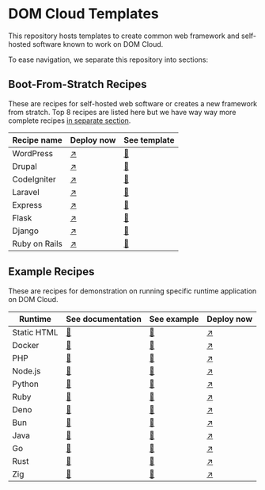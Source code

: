 # DOM Cloud Templates

This repository hosts templates to create common web framework and self-hosted software known to work on DOM Cloud.

To ease navigation, we separate this repository into sections:

## Boot-From-Stratch Recipes

These are recipes for self-hosted web software or creates a new framework from stratch. Top 8 recipes are listed here but we have way way more complete recipes [in separate section](./boot/README.md). 

| Recipe name | Deploy now | See template |
| --- | --- | --- |
| WordPress | [↗️](https://my.domcloud.co/start?from=https://raw.githubusercontent.com/domcloud/dom-templates/master/boot/laravel.yml) | [📜](./boot/wordpress.yml)
| Drupal | [↗️](https://my.domcloud.co/start?from=https://raw.githubusercontent.com/domcloud/dom-templates/master/boot/drupal.yml) | [📜](./boot/drupal.yml)
| CodeIgniter | [↗️](https://my.domcloud.co/start?from=https://raw.githubusercontent.com/domcloud/dom-templates/master/boot/codeigniter.yml) | [📜](./boot/codeigniter.yml)
| Laravel | [↗️](https://my.domcloud.co/start?from=https://raw.githubusercontent.com/domcloud/dom-templates/master/boot/laravel.yml) | [📜](./boot/laravel.yml)
| Express | [↗️](https://my.domcloud.co/start?from=https://raw.githubusercontent.com/domcloud/dom-templates/master/boot/express.yml) | [📜](./boot/express.yml)
| Flask | [↗️](https://my.domcloud.co/start?from=https://raw.githubusercontent.com/domcloud/dom-templates/master/boot/flask.yml) | [📜](./boot/flask.yml)
| Django | [↗️](https://my.domcloud.co/start?from=https://raw.githubusercontent.com/domcloud/dom-templates/master/boot/django.yml) | [📜](./boot/django.yml)
| Ruby on Rails | [↗️](https://my.domcloud.co/start?from=https://raw.githubusercontent.com/domcloud/dom-templates/master/boot/rails.yml) | [📜](./boot/rails.yml)

## Example Recipes

These are recipes for demonstration on running specific runtime application on DOM Cloud. 

| Runtime | See documentation | See example | Deploy now |
| --- | --- | --- | --- |
| Static HTML | [📖](https://domcloud.co/docs/deployment/static-site) | [📜](./html.yml) | [↗️](https://my.domcloud.co/start?from=https://raw.githubusercontent.com/domcloud/dom-templates/master/html.yml) |
| Docker | [📖](https://domcloud.co/docs/deployment/docker) | [📜](./docker.yml) | [↗️](https://my.domcloud.co/start?from=https://raw.githubusercontent.com/domcloud/dom-templates/master/docker.yml) |
| PHP | [📖](https://domcloud.co/docs/deployment/php) | [📜](./php.yml) | [↗️](https://my.domcloud.co/start?from=https://raw.githubusercontent.com/domcloud/dom-templates/master/php.yml) |
| Node.js | [📖](https://domcloud.co/docs/deployment/php) | [📜](./node.yml) | [↗️](https://my.domcloud.co/start?from=https://raw.githubusercontent.com/domcloud/dom-templates/master/node.yml) |
| Python | [📖](https://domcloud.co/docs/deployment/python) | [📜](./python.yml) | [↗️](https://my.domcloud.co/start?from=https://raw.githubusercontent.com/domcloud/dom-templates/master/python.yml) |
| Ruby | [📖](https://domcloud.co/docs/deployment/ruby) | [📜](./ruby.yml) | [↗️](https://my.domcloud.co/start?from=https://raw.githubusercontent.com/domcloud/dom-templates/master/ruby.yml) |
| Deno | [📖](https://domcloud.co/docs/deployment/deno) | [📜](./deno.yml) | [↗️](https://my.domcloud.co/start?from=https://raw.githubusercontent.com/domcloud/dom-templates/master/deno.yml) |
| Bun | [📖](https://domcloud.co/docs/deployment/bun) | [📜](./bun.yml) | [↗️](https://my.domcloud.co/start?from=https://raw.githubusercontent.com/domcloud/dom-templates/master/bun.yml) |
| Java | [📖](https://domcloud.co/docs/deployment/java) | [📜](./java.yml) | [↗️](https://my.domcloud.co/start?from=https://raw.githubusercontent.com/domcloud/dom-templates/master/java.yml) |
| Go | [📖](https://domcloud.co/docs/deployment/go) | [📜](./go.yml) | [↗️](https://my.domcloud.co/start?from=https://raw.githubusercontent.com/domcloud/dom-templates/master/go.yml) |
| Rust | [📖](https://domcloud.co/docs/deployment/rust) | [📜](./rust.yml) | [↗️](https://my.domcloud.co/start?from=https://raw.githubusercontent.com/domcloud/dom-templates/master/rust.yml) |
| Zig | [📖](https://domcloud.co/docs/deployment/zig) | [📜](./zig.yml) | [↗️](https://my.domcloud.co/start?from=https://raw.githubusercontent.com/domcloud/dom-templates/master/zig.yml) |

